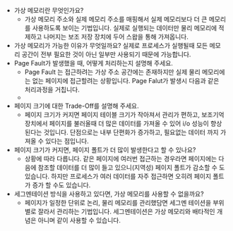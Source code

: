 - 가상 메모리란 무엇인가요?
  - 가상 메모리 주소와 실제 메모리 주소를 매핑해서 실제 메모리보다 더 큰 메모리를 사용하도록 보이는 기법입니다. 실제로 실행되는 데이터만 물리 메모리에 적제하고 나머지는 보조 저장 장치에 두어 스왑을 통해 가져옵니다.
- 가상 메모리가 가능한 이유가 무엇일까요?
  실제로 프로세스가 실행될때 모든 메모리 공간이 전부 필요한 것이 아닌 일부만 사용되기 때문에 가능합니다.
- Page Fault가 발생했을 때, 어떻게 처리하는지 설명해 주세요.
  - Page Fault 는 접근하려는 가상 주소 공간에는 존재하지만 실제 물리 메모리에는 없는 페이지에 접근할려는 상황입니다. Page Falut가 발생시 다음과 같은 처리과정을 거칩니다.
  - 
- 페이지 크기에 대한 Trade-Off를 설명해 주세요.
  - 페이지 크기가 커지면 페이지 테이블 크기가 작아져서 관리가 편하고, 보조기억장치에서 페이지를 불러올때 더 많은 데이터를 가져올 수 있어 i/o 성능이 향상 된다는 것입니다. 단점으로는 내부  단편화가 증가하고, 필요없는 데이터 까지 가져올 수 있다는 점입니다.
- 페이지 크기가 커지면, 페이지 폴트가 더 많이 발생한다고 할 수 있나요?
  - 상황에 따라 다릅니다. 같은 페이지에 여러번 접근하는 경우라면 페이지에는 다음에 참조할 데이터를 더 많이 들고 있으니(지역성) 페이지 폴트가 감소할 수 도 있습니다. 하지만 프로세스가 여러 데이터를 자주 접근하면 오히려 페이지 폴트가 증가 할 수도 있습니다.
- 세그멘테이션 방식을 사용하고 있다면, 가상 메모리를 사용할 수 없을까요?
  - 페이지가 일정한 단위로 논리, 물리 메모리를 관리했담면 세그멘 테이션을 부위별로 잘라서 관리하는 기법입니다. 세그멘테이션은 가상 메모리와 배타적인 개념은 아니며 같이 사용할 수 있습니다.